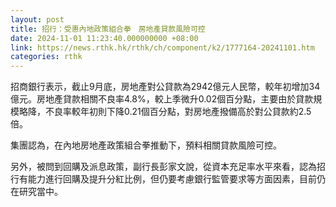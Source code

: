 ```yaml
---
layout: post
title: 招行：受惠內地政策組合拳　房地產貸款風險可控
date: 2024-11-01 11:23:40.000000000 +08:00
link: https://news.rthk.hk/rthk/ch/component/k2/1777164-20241101.htm
categories: rthk
---
```


招商銀行表示，截止9月底，房地產對公貸款為2942億元人民幣，較年初增加34億元。房地產貸款相關不良率4.8%，較上季微升0.02個百分點，主要由於貸款規模略降，不良率較年初則下降0.21個百分點，對房地產撥備高於對公貸款約2.5倍。

集團認為，在內地房地產政策組合拳推動下，預料相關貸款風險可控。

另外，被問到回購及派息政策，副行長彭家文說，從資本充足率水平來看，認為招行有能力進行回購及提升分紅比例，但仍要考慮銀行監管要求等方面因素，目前仍在研究當中。
